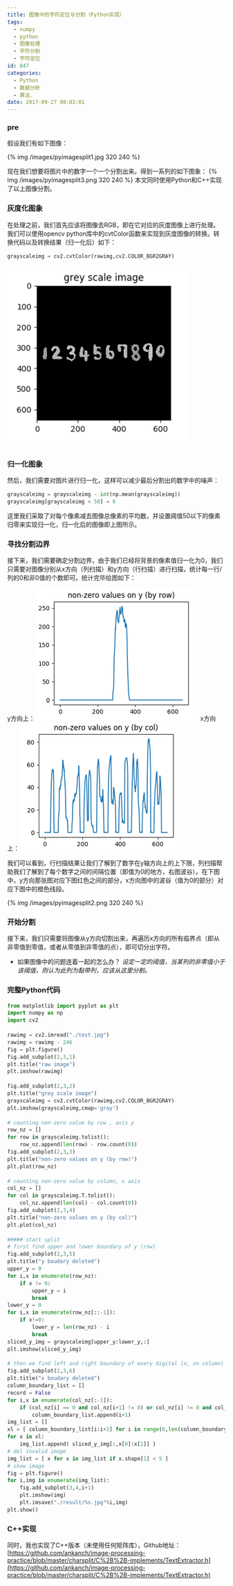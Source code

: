 ```yaml
---
title: 图像中的字符定位与分割（Python实现）
tags:
  - numpy
  - python
  - 图像处理
  - 字符分割
  - 字符定位
id: 847
categories:
  - Python
  - 数据分析
  - 算法、
date: 2017-09-27 00:03:01
---
```


### pre
假设我们有如下图像：

{% img /images/pyimagesplit1.jpg 320 240 %}

现在我们想要将图片中的数字一个一个分割出来。得到一系列的如下图象：
{% img /images/pyimagesplit3.png 320 240 %}
本文同时使用Python和C++实现了以上图像分割。

<!-- more -->

### 灰度化图象
在处理之前，我们首先应该将图像去RGB，即在它对应的灰度图像上进行处理。我们可以使用opencv python库中的cvtColor函数来实现到灰度图像的转换。转换代码以及转换结果（归一化后）如下：
```Python
grayscaleimg = cv2.cvtColor(rawimg,cv2.COLOR_BGR2GRAY)
```

![grayscale_image](/images/pyimagesplit4.png)

### 归一化图象
然后，我们需要对图片进行归一化，这样可以减少最后分割出的数字中的噪声：
```Python
grayscaleimg = grayscaleimg - int(np.mean(grayscaleimg))
grayscaleimg[grayscaleimg < 50] = 0
```
这里我们采取了对每个像素减去图像总像素的平均数，并设置阈值50以下的像素归零来实现归一化，归一化后的图像即上图所示。

### 寻找分割边界
接下来，我们需要确定分割边界，由于我们已经将背景的像素值归一化为0，我们只需要对图像分别从x方向（列扫描）和y方向（行扫描）进行扫描，统计每一行/列的0和非0值的个数即可。统计完毕绘图如下：

y方向上：
![histogram_on_row](/images/pyimagesplit6.png)
x方向上：
![histogram_on_column](/images/pyimagesplit5.png)



我们可以看到，行扫描结果让我们了解到了数字在y轴方向上的上下限，列扫描帮助我们了解到了每个数字之间的间隔位置（即值为0的地方，右图波谷）。在下图中，y方向那张图对应下图红色之间的部分，x方向图中的波谷（值为0的部分）对应下图中的橙色线段。

{% img /images/pyimagesplit2.png 320 240 %}

### 开始分割
接下来，我们只需要将图像从y方向切割出来，再遍历x方向的所有临界点（即从非零值到零值，或者从零值到非零值的点），即可切分出字符。

* 如果图像中的问题连着一起的怎么办？
_设定一定的阈值，当某列的非零值小于该阈值，则认为此列为黏带列，应该从这里分割。_

### 完整Python代码
``` Python
from matplotlib import pyplot as plt
import numpy as np
import cv2

rawimg = cv2.imread("./test.jpg")
rawimg = rawimg - 246
fig = plt.figure()
fig.add_subplot(2,3,1)
plt.title("raw image")
plt.imshow(rawimg)

fig.add_subplot(2,3,2)
plt.title("grey scale image")
grayscaleimg = cv2.cvtColor(rawimg,cv2.COLOR_BGR2GRAY)
plt.imshow(grayscaleimg,cmap='gray')

# counting non-zero value by row , axis y
row_nz = []
for row in grayscaleimg.tolist():
    row_nz.append(len(row) - row.count(0))
fig.add_subplot(2,3,3)
plt.title("non-zero values on y (by row)")
plt.plot(row_nz)

# counting non-zero value by column, x axis
col_nz = []
for col in grayscaleimg.T.tolist():
    col_nz.append(len(col) - col.count(0))
fig.add_subplot(2,3,4)
plt.title("non-zero values on y (by col)")
plt.plot(col_nz)

##### start split
# first find upper and lower boundary of y (row)
fig.add_subplot(2,3,5)
plt.title("y boudary deleted")
upper_y = 0
for i,x in enumerate(row_nz):
    if x != 0:
        upper_y = i
        break
lower_y = 0
for i,x in enumerate(row_nz[::-1]):
    if x!=0:
        lower_y = len(row_nz) - i
        break
sliced_y_img = grayscaleimg[upper_y:lower_y,:]
plt.imshow(sliced_y_img)

# then we find left and right boundary of every digital (x, on column)
fig.add_subplot(2,3,6)
plt.title("x boudary deleted")
column_boundary_list = []
record = False
for i,x in enumerate(col_nz[:-1]):
    if (col_nz[i] == 0 and col_nz[i+1] != 0) or col_nz[i] != 0 and col_nz[i+1] == 0:
        column_boundary_list.append(i+1)
img_list = []
xl = [ column_boundary_list[i:i+2] for i in range(0,len(column_boundary_list),2) ]
for x in xl:
    img_list.append( sliced_y_img[:,x[0]:x[1]] )
# del invalid image
img_list = [ x for x in img_list if x.shape[1] < 5 ]
# show image
fig = plt.figure()
for i,img in enumerate(img_list):
    fig.add_subplot(3,4,i+1)
    plt.imshow(img)
    plt.imsave("./result/%s.jpg"%i,img)
plt.show()
```

### C++实现
同时，我也实现了C++版本（未使用任何矩阵库），Github地址：[https://github.com/ankanch/image-processing-practice/blob/master/charsplit/C%2B%2B-implements/TextExtractor.h](https://github.com/ankanch/image-processing-practice/blob/master/charsplit/C%2B%2B-implements/TextExtractor.h)